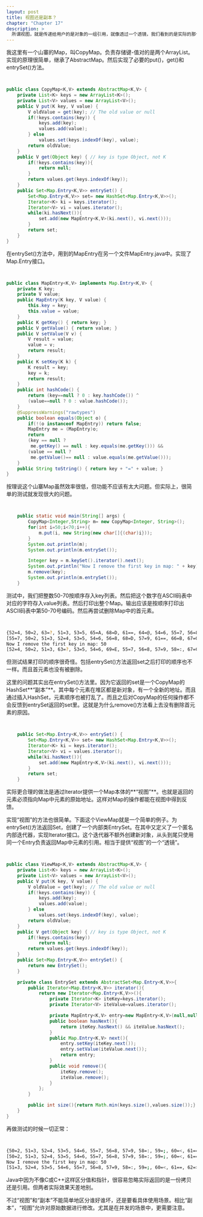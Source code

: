 ```yaml
---
layout: post
title: 视图还是副本？
chapter: "Chapter 17"
description: >
  所谓视图，就是传递给用户的是对象的一组引用，就像透过一个透镜，我们看到的是实际的那个对象。副本就是拷贝，用户看到的是实际对象的一组拷贝。两者的区别在于，透过视图能修改原始对象而副本不行。拷贝和引用，在C或者C++这样有指针的语言里不是个问题。但对一个Java程序员，可能就是个问题。但是通过“视图”以及“副本”这样设计层面的概念可以很形象地区分传递引用，还是传递拷贝这些基础的概念。
---
```


我这里有一个山寨的Map，叫CopyMap。负责存储键-值对的是两个ArrayList。实现的原理很简单，继承了AbstractMap。然后实现了必要的put()，get()和entrySet()方法。



```java


public class CopyMap<K,V> extends AbstractMap<K,V> {
    private List<K> keys = new ArrayList<K>();
    private List<V> values = new ArrayList<V>();
    public V put(K key, V value) {
        V oldValue = get(key); // The old value or null
        if(!keys.contains(key)) {
            keys.add(key);
            values.add(value);
        } else
            values.set(keys.indexOf(key), value);
        return oldValue;
    }
    public V get(Object key) { // key is type Object, not K
        if(!keys.contains(key)){
            return null;
        }
        return values.get(keys.indexOf(key));
    }
    public Set<Map.Entry<K,V>> entrySet() {
        Set<Map.Entry<K,V>> set= new HashSet<Map.Entry<K,V>>();
        Iterator<K> ki = keys.iterator();
        Iterator<V> vi = values.iterator();
        while(ki.hasNext()){
            set.add(new MapEntry<K,V>(ki.next(), vi.next()));
        }
        return set;
    }
}


```



在entrySet()方法中，用到的MapEntry在另一个文件MapEntry.java中。实现了Map.Entry接口。


```java


public class MapEntry<K,V> implements Map.Entry<K,V> {
    private K key;
    private V value;
    public MapEntry(K key, V value) {
        this.key = key;
        this.value = value;
    }
    public K getKey() { return key; }
    public V getValue() { return value; }
    public V setValue(V v) {
        V result = value;
        value = v;
        return result;
    }
    public K setKey(K k) {
        K result = key;
        key = k;
        return result;
    }
    public int hashCode() {
        return (key==null ? 0 : key.hashCode()) ^
        (value==null ? 0 : value.hashCode());
    }
    @SuppressWarnings("rawtypes")
    public boolean equals(Object o) {
        if(!(o instanceof MapEntry)) return false;
        MapEntry me = (MapEntry)o;
        return
        (key == null ?
         me.getKey() == null : key.equals(me.getKey())) &&
        (value == null ?
         me.getValue()== null : value.equals(me.getValue()));
    }
    public String toString() { return key + "=" + value; }
}


```



按理说这个山寨Map虽然效率很低，但功能不应该有太大问题。但实际上，很简单的测试就发现很大的问题。



```java


    public static void main(String[] args) {
        CopyMap<Integer,String> m= new CopyMap<Integer, String>();
        for(int i=50;i<70;i++){
            m.put(i, new String(new char[]{(char)i}));
        }
        System.out.println(m);
        System.out.println(m.entrySet());

        Integer key = m.keySet().iterator().next();
        System.out.println("Now I remove the first key in map: " + key);
        m.remove(key);
        System.out.println(m.entrySet());
    }


```



测试中，我们把整数50-70按顺序存入key列表。然后把这个数字在ASCII码表中对应的字符存入value列表。然后打印出整个Map。输出应该是按顺序打印出ASCII码表中第50-70号编码。然后再尝试删除Map中的首元素。



```bash


{52=4, 50=2, 63=?, 51=3, 53=5, 65=A, 68=D, 61==, 64=@, 54=6, 55=7, 56=8, 57=9, 58=:, 62=>, 66=B, 59=;, 67=C, 60=<, 69=E}
[55=7, 50=2, 51=3, 52=4, 53=5, 54=6, 56=8, 68=D, 57=9, 61==, 66=B, 67=C, 65=A, 63=?, 64=@, 58=:, 62=>, 59=;, 60=<, 69=E]
Now I remove the first key in map: 50
[52=4, 50=2, 51=3, 63=?, 53=5, 54=6, 69=E, 55=7, 56=8, 57=9, 58=:, 67=C, 59=;, 61==, 60=<, 62=>, 66=B, 68=D, 64=@, 65=A]


```



但测试结果打印的顺序很奇怪。包括entrySet()方法返回set之后打印的顺序也不一样。而且首元素也没有被删除。

这里的问题其实出在entrySet()方法里。因为它返回的set是一个CopyMap的HashSet**“副本”**。其中每个元素在堆区都是新对象，有一个全新的地址。而且通过插入HashSet，元素顺序也被打乱了。而且之后对CopyMap的任何操作都不会反馈到entrySet返回的set里。这就是为什么remove()方法看上去没有删除首元素的原因。


```java


    public Set<Map.Entry<K,V>> entrySet() {
        Set<Map.Entry<K,V>> set= new HashSet<Map.Entry<K,V>>();
        Iterator<K> ki = keys.iterator();
        Iterator<V> vi = values.iterator();
        while(ki.hasNext()){
            set.add(new MapEntry<K,V>(ki.next(), vi.next()));
        }
        return set;
    }


```



实际更合理的做法是通过Iterator提供一个Map本体的**“视图”**。也就是返回的元素必须指向Map中元素的原始地址。这样对Map的操作都能在视图中得到反馈。

实现“视图”的方法也很简单。下面这个ViewMap就是一个简单的例子。为entrySet()方法返回Set，创建了一个内部类EntrySet。在其中又定义了一个匿名内部迭代器，实现Iterator接口。这个迭代器不额外创建新对象，从头到尾只使用同一个Entry负责返回Map中元素的引用。相当于提供“视图”的一个“透镜”。


```java


public class ViewMap<K,V> extends AbstractMap<K,V> {
    private List<K> keys = new ArrayList<K>();
    private List<V> values = new ArrayList<V>();
    public V put(K key, V value) {
        V oldValue = get(key); // The old value or null
        if(!keys.contains(key)) {
            keys.add(key);
            values.add(value);
        } else
            values.set(keys.indexOf(key), value);
        return oldValue;
    }
    public V get(Object key) { // key is type Object, not K
        if(!keys.contains(key))
            return null;
        return values.get(keys.indexOf(key));
    }
    public Set<Map.Entry<K,V>> entrySet() {
        return new EntrySet();
    }

    private class EntrySet extends AbstractSet<Map.Entry<K,V>>{
        public Iterator<Map.Entry<K,V>> iterator(){
            return new Iterator<Map.Entry<K,V>>(){
                private Iterator<K> iteKey=keys.iterator();
                private Iterator<V> iteValue=values.iterator();

                private MapEntry<K,V> entry=new MapEntry<K,V>(null,null);	//始终只有这一个entry。它就是提供“视图”的那个“透镜”。
                public boolean hasNext(){
                    return iteKey.hasNext() && iteValue.hasNext();
                }
                public Map.Entry<K,V> next(){
                    entry.setKey(iteKey.next());
                    entry.setValue(iteValue.next());
                    return entry;
                }
                public void remove(){
                    iteKey.remove();
                    iteValue.remove();
                }
            };
        }

        public int size(){return Math.min(keys.size(),values.size());}
    }
}


```



再做测试的时候一切正常：


```bash


{50=2, 51=3, 52=4, 53=5, 54=6, 55=7, 56=8, 57=9, 58=:, 59=;, 60=<, 61==, 62=>, 63=?, 64=@, 65=A, 66=B, 67=C, 68=D, 69=E}
[50=2, 51=3, 52=4, 53=5, 54=6, 55=7, 56=8, 57=9, 58=:, 59=;, 60=<, 61==, 62=>, 63=?, 64=@, 65=A, 66=B, 67=C, 68=D, 69=E]
Now I remove the first key in map: 50
[51=3, 52=4, 53=5, 54=6, 55=7, 56=8, 57=9, 58=:, 59=;, 60=<, 61==, 62=>, 63=?, 64=@, 65=A, 66=B, 67=C, 68=D, 69=E]


```



Java中因为不像C或C++这样区分值和指针，很容易忽略实际返回的是一份拷贝还是引用。但两者实际效果天差地别。

不过“视图”和“副本”不能简单地区分谁好谁坏，还是要看具体使用场景。相比“副本”，“视图”允许对原始数据进行修改。尤其是在并发的场景中，更需要注意。
